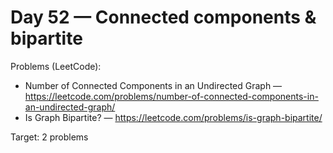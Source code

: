 # Day 52 — Connected components & bipartite

Problems (LeetCode):
- Number of Connected Components in an Undirected Graph — https://leetcode.com/problems/number-of-connected-components-in-an-undirected-graph/
- Is Graph Bipartite? — https://leetcode.com/problems/is-graph-bipartite/

Target: 2 problems
